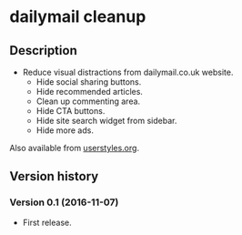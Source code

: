 # dailymail cleanup

## Description

- Reduce visual distractions from dailymail.co.uk website.
  - Hide social sharing buttons.
  - Hide recommended articles.
  - Clean up commenting area.
  - Hide CTA buttons.
  - Hide site search widget from sidebar.
  - Hide more ads.

Also available from [userstyles.org](https://userstyles.org/styles/134888/dailymail-cleanup).

## Version history

### Version 0.1 (2016-11-07)

- First release.
